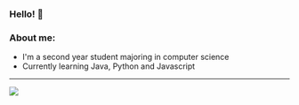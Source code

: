 ### Hello! 👋

### About me:
- I'm a second year student majoring in computer science<br/>
- Currently learning Java, Python and Javascript<br/>

---

<a href="https://github.com/Rheiley">
  <img align="left" src="https://github-readme-stats.vercel.app/api/top-langs/?username=Rheiley&theme=tokyonight" />
  </a>


